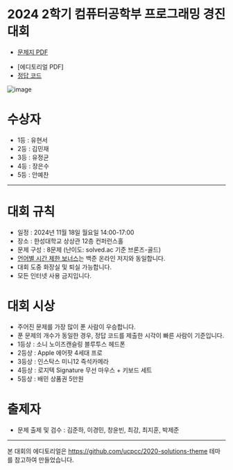 # 2024 2학기 컴퓨터공학부 프로그래밍 경진대회

- [문제지 PDF](docs/HSUPC_2024_2_problemset.pdf)
<!-- - [에디토리얼 PDF](docs/HSUPC_2024_1_editorial.pdf) -->
- [에디토리얼 PDF]
- [정답 코드](https://github.com/HSU-CSE/hsupc-2024-1/tree/main/solutions)

![image](https://github.com/user-attachments/assets/b5a8334d-ff2f-4969-8240-1c2dc59b50a4)


# 수상자

- 1등 : 유현서
- 2등 : 김민재
- 3등 : 유정균
- 4등 : 장은수
- 5등 : 안예찬

---

# 대회 규칙

- 일정 : 2024년 11월 18일 월요일 14:00-17:00
- 장소 : 한성대학교 상상관 12층 컨퍼런스홀
- 문제 구성 : 8문제 (난이도: solved.ac 기준 브론즈-골드)
- [언어별 시간 제한 보너스](https://help.acmicpc.net/language/info)는 백준 온라인 저지와 동일합니다.
- 대회 도중 화장실 및 퇴실 가능합니다.
- 모든 인터넷 사용 금지입니다.

# 대회 시상

- 주어진 문제를 가장 많이 푼 사람이 우승합니다.
- 푼 문제의 개수가 동일한 경우, 정답 코드를 제출한 시각이 빠른 사람이 기준입니다.
- 1등상 : 소니 노이즈캔슬링 블루투스 헤드폰
- 2등상 : Apple 에어팟 4세대 프로
- 3등상 : 인스탁스 미니12 즉석카메라
- 4등상 : 로지텍 Signature 무선 마우스 + 키보드 세트
- 5등상 : 배민 상품권 5만원

# 출제자

- 문제 출제 및 검수 : 김준하, 이경민, 창윤빈, 최강, 최지훈, 박제준

---

본 대회의 에디토리얼은 https://github.com/ucpcc/2020-solutions-theme 테마를 참고하여 만들었습니다.
